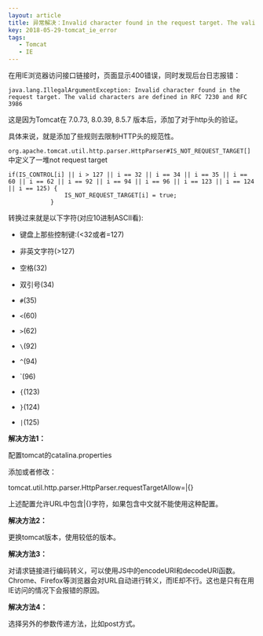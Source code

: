 ```yaml
---
layout: article
title: 异常解决：Invalid character found in the request target. The valid characters are defined in RFC 7230 and RFC 3986
key: 2018-05-29-tomcat_ie_error
tags: 
   - Tomcat
   - IE
---
```


在用IE浏览器访问接口链接时，页面显示400错误，同时发现后台日志报错：

```
java.lang.IllegalArgumentException: Invalid character found in the request target. The valid characters are defined in RFC 7230 and RFC 3986
```

这是因为Tomcat在 7.0.73, 8.0.39, 8.5.7 版本后，添加了对于http头的验证。

具体来说，就是添加了些规则去限制HTTP头的规范性。

`org.apache.tomcat.util.http.parser.HttpParser#IS_NOT_REQUEST_TARGET[]`中定义了一堆not request target

```
if(IS_CONTROL[i] || i > 127 || i == 32 || i == 34 || i == 35 || i == 60 || i == 62 || i == 92 || i == 94 || i == 96 || i == 123 || i == 124 || i == 125) {
                IS_NOT_REQUEST_TARGET[i] = true;
            }
```

转换过来就是以下字符(对应10进制ASCII看):

- 键盘上那些控制键:(<32或者=127)

- 非英文字符(>127)

- 空格(32)

- 双引号(34)

- `#`(35)

- `<`(60)

- `>`(62)

- `\`(92)

- `^`(94)

- `(96)

- `{`(123)

- `}`(124)

- `|`(125)

**解决方法1：**

配置tomcat的catalina.properties

添加或者修改：

tomcat.util.http.parser.HttpParser.requestTargetAllow=\|{}

上述配置允许URL中包含\|{}字符，如果包含中文就不能使用这种配置。

**解决方法2：**

更换tomcat版本，使用较低的版本。

**解决方法3：**

对请求链接进行编码转义，可以使用JS中的encodeURI和decodeURI函数。Chrome、Firefox等浏览器会对URL自动进行转义，而IE却不行。这也是只有在用IE访问的情况下会报错的原因。

**解决方法4：**

选择另外的参数传递方法，比如post方式。